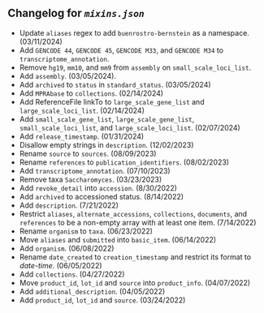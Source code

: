 ## Changelog for *`mixins.json`*

* Update `aliases` regex to add `buenrostro-bernstein` as a namespace. (03/11/2024)
* Add `GENCODE 44`, `GENCODE 45`, `GENCODE M33`, and `GENCODE M34` to `transcriptome_annotation`.
* Remove `hg19`, `mm10`, and `mm9` from `assembly` on `small_scale_loci_list`.
* Add `assembly`. (03/05/2024).
* Add `archived` to `status` in `standard_status`. (03/05/2024)
* Add `MPRAbase` to `collections`. (02/14/2024)
* Add ReferenceFile linkTo to `large_scale_gene_list` and `large_scale_loci_list`. (02/14/2024)
* Add `small_scale_gene_list`, `large_scale_gene_list`, `small_scale_loci_list`, and `large_scale_loci_list`. (02/07/2024)
* Add `release_timestamp`. (01/31/2024)
* Disallow empty strings in `description`. (12/02/2023)
* Rename `source` to `sources`. (08/09/2023)
* Rename `references` to `publication_identifiers`. (08/02/2023)
* Add `transcriptome_annotation`. (07/10/2023)
* Remove taxa `Saccharomyces`. (03/23/2023)
* Add `revoke_detail` into `accession`. (8/30/2022)
* Add `archived` to accessioned status. (8/14/2022)
* Add `description`. (7/21/2022)
* Restrict `aliases`, `alternate_accessions`, `collections`, `documents`, and `references` to be a non-empty array with at least one item. (7/14/2022)
* Rename `organism` to `taxa`. (06/23/2022)
* Move `aliases` and `submitted` into `basic_item`. (06/14/2022)
* Add `organism`. (06/08/2022)
* Rename `date_created` to `creation_timestamp` and restrict its format to *date-time*. (06/05/2022)
*  Add `collections`. (04/27/2022)
*  Move `product_id`, `lot_id` and `source` into `product_info`. (04/07/2022)
*  Add `additional_description`. (04/05/2022)
*  Add `product_id`, `lot_id` and `source`. (03/24/2022)
